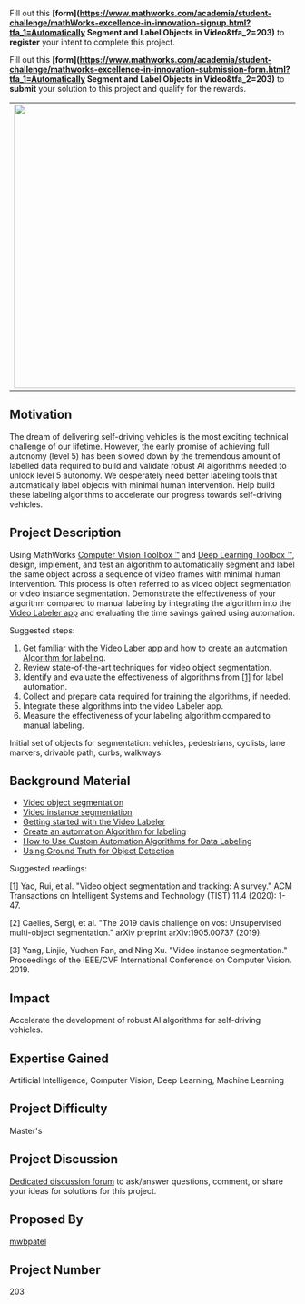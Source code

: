 Fill out this <strong>[form](https://www.mathworks.com/academia/student-challenge/mathWorks-excellence-in-innovation-signup.html?tfa_1=Automatically Segment and Label Objects in Video&tfa_2=203)</strong> to **register** your intent to complete this project.

Fill out this <strong>[form](https://www.mathworks.com/academia/student-challenge/mathworks-excellence-in-innovation-submission-form.html?tfa_1=Automatically Segment and Label Objects in Video&tfa_2=203)</strong> to **submit** your solution to this project and qualify for the rewards.

<table>
<td><img src="https://gist.githubusercontent.com/robertogl/e0115dc303472a9cfd52bbbc8edb7665/raw/Picture1.png"  width=500 /></td>
<td><p><h1>Automatically Segment and Label Objects in Video</h1></p>
<p> Implement algorithms to automatically label data for deep learning model training</p>
</table>

## Motivation

The dream of delivering self-driving vehicles is the most exciting technical challenge of our lifetime. However, the early promise of achieving full autonomy (level 5) has been slowed down by the tremendous amount of labelled data required to build and validate robust AI algorithms needed to unlock level 5 autonomy. We desperately need better labeling tools that automatically label objects with minimal human intervention. Help build these labeling algorithms to accelerate our progress towards self-driving vehicles. 

## Project Description

Using MathWorks [Computer Vision Toolbox ™](https://www.mathworks.com/products/computer-vision.html) and [Deep Learning Toolbox ™](https://www.mathworks.com/products/deep-learning.html), design, implement, and test an algorithm to automatically segment and label the same object across a sequence of video frames with minimal human intervention. This process is often referred to as video object segmentation or video instance segmentation. Demonstrate the effectiveness of your algorithm compared to manual labeling by integrating the algorithm into the [Video Labeler app](https://www.mathworks.com/help/vision/ref/videolabeler-app.html) and evaluating the time savings gained using automation.

Suggested steps:

1.	Get familiar with the [Video Laber app]((https://www.mathworks.com/help/vision/ref/videolabeler-app.html)) and how to [create an automation Algorithm for labeling](https://au.mathworks.com/help/vision/ug/create-automation-algorithm-for-labeling.html).
2.	Review state-of-the-art techniques for video object segmentation. 
3.	Identify and evaluate the effectiveness of algorithms from [[1]](#yao) for label automation.
4.	Collect and prepare data required for training the algorithms, if needed.
5.	Integrate these algorithms into the video Labeler app.
6.	Measure the effectiveness of your labeling algorithm compared to manual labeling.

Initial set of objects for segmentation: vehicles, pedestrians, cyclists, lane markers, drivable path, curbs, walkways.


## Background Material

- [Video object segmentation](https://paperswithcode.com/task/video-object-segmentation)
- [Video instance segmentation](https://paperswithcode.com/task/video-instance-segmentation)
- [Getting started with the Video Labeler](https://au.mathworks.com/help/vision/ug/get-started-with-the-video-labeler.html)
- [Create an automation Algorithm for labeling](https://au.mathworks.com/help/vision/ug/create-automation-algorithm-for-labeling.html)
- [How to Use Custom Automation Algorithms for Data Labeling](https://www.youtube.com/watch?v=Y36D1fJZkT0)
- [Using Ground Truth for Object Detection](https://www.mathworks.com/matlabcentral/fileexchange/69180-using-ground-truth-for-object-detection?s_eid=PSM_15028)

Suggested readings:

<a name="yao"></a>[1] Yao, Rui, et al. "Video object segmentation and tracking: A survey." ACM Transactions on Intelligent Systems and Technology (TIST) 11.4 (2020): 1-47.

[2] Caelles, Sergi, et al. "The 2019 davis challenge on vos: Unsupervised multi-object segmentation." arXiv preprint arXiv:1905.00737 (2019).

[3] Yang, Linjie, Yuchen Fan, and Ning Xu. "Video instance segmentation." Proceedings of the IEEE/CVF International Conference on Computer Vision. 2019.


## Impact

Accelerate the development of robust AI algorithms for self-driving vehicles.

## Expertise Gained 

Artificial Intelligence, Computer Vision, Deep Learning, Machine Learning


## Project Difficulty

Master's

## Project Discussion

[Dedicated discussion forum](https://github.com/mathworks/MathWorks-Excellence-in-Innovation/discussions/33) to ask/answer questions, comment, or share your ideas for solutions for this project.

## Proposed By
[mwbpatel](https://github.com/mwbpatel)

## Project Number

203
